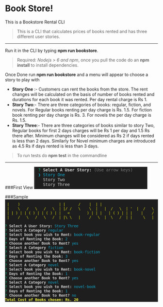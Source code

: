 # Book Store!
This is a Bookstore Rental CLI

> This is a CLI that calculates prices of books rented and has three different user stories.
--------
Run it in the CLI by typing **npm run bookstore**.

> Required: _Nodejs > 6 and npm_, once you pull the code do an **npm install** to install dependencies.

Once Done run **npm run bookstore** and a menu will appear to choose a story to play with

- **Story One** :- Customers can rent the books from the store. The rent changes will be calculated on the basis of
number of books rented and durations for each book it was rented. Per day rental charge is Rs 1.
- **Story Two**:- There are three categories of books: regular, fiction, and novels. For Regular books renting per day charge
is Rs. 1.5. For fiction book renting per day charge is Rs. 3. For novels the per day charge is Rs. 1.5.
- **Story Three**:- There are three categories of books similar to story Two, Regular books for first 2 days charges will be Rs 1 per day and 1.5 Rs there after. Minimum changes will be considered
as Rs 2 if days rented is less than 2 days. Similarly for Novel minimum charges are introduced as 4.5
Rs if days rented is less than 3 days.

> To run tests do **npm test** in the commandline
-----
###First View 
![firstpage](/images/first.png)

###Sample
![sample](/images/bookstore.png)
